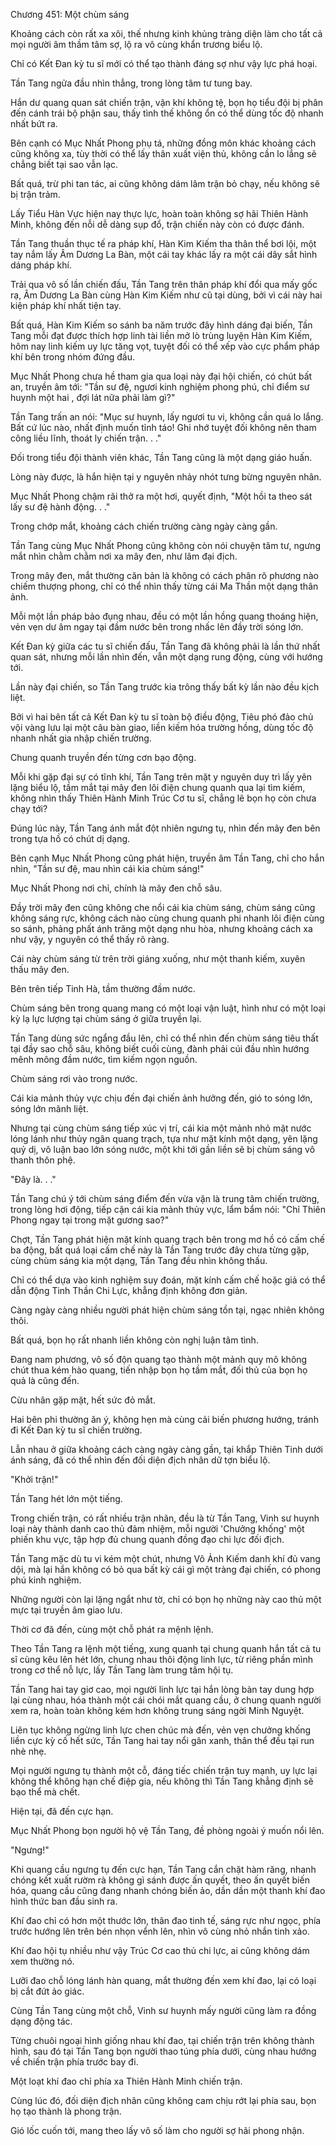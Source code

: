 




Chương 451: Một chùm sáng


Khoảng cách còn rất xa xôi, thế nhưng kinh khủng tràng diện làm cho tất cả mọi người âm thầm tâm sợ, lộ ra vô cùng khẩn trương biểu lộ.

Chỉ có Kết Đan kỳ tu sĩ mới có thể tạo thành đáng sợ như vậy lực phá hoại.

Tần Tang ngửa đầu nhìn thẳng, trong lòng tâm tư tung bay.

Hắn dư quang quan sát chiến trận, vận khí không tệ, bọn họ tiểu đội bị phân đến cánh trái bộ phận sau, thấy tình thế không ổn có thể dùng tốc độ nhanh nhất bứt ra.

Bên cạnh có Mục Nhất Phong phụ tá, những đồng môn khác khoảng cách cũng không xa, tùy thời có thể lấy thân xuất viện thủ, không cần lo lắng sẽ chẳng biết tại sao vẫn lạc.

Bất quá, trừ phi tan tác, ai cũng không dám lâm trận bỏ chạy, nếu không sẽ bị trận trảm.

Lấy Tiểu Hàn Vực hiện nay thực lực, hoàn toàn không sợ hãi Thiên Hành Minh, không đến nỗi dễ dàng sụp đổ, trận chiến này còn có được đánh.

Tần Tang thuần thục tế ra pháp khí, Hàn Kim Kiếm tha thân thể bơi lội, một tay nắm lấy Âm Dương La Bàn, một cái tay khác lấy ra một cái dây sắt hình dáng pháp khí.

Trải qua vô số lần chiến đấu, Tần Tang trên thân pháp khí đổi qua mấy gốc rạ, Âm Dương La Bàn cùng Hàn Kim Kiếm như cũ tại dùng, bởi vì cái này hai kiện pháp khí nhất tiện tay.

Bất quá, Hàn Kim Kiếm so sánh ba năm trước đây hình dáng đại biến, Tần Tang mỗi đạt được thích hợp linh tài liền mở lò trùng luyện Hàn Kim Kiếm, hôm nay linh kiếm uy lực tăng vọt, tuyệt đối có thể xếp vào cực phẩm pháp khí bên trong nhóm đứng đầu.

Mục Nhất Phong chưa hề tham gia qua loại này đại hội chiến, có chút bất an, truyền âm tới: "Tần sư đệ, ngươi kinh nghiệm phong phú, chỉ điểm sư huynh một hai , đợi lát nữa phải làm gì?"

Tần Tang trấn an nói: "Mục sư huynh, lấy ngươi tu vi, không cần quá lo lắng. Bất cứ lúc nào, nhất định muốn tỉnh táo! Ghi nhớ tuyệt đối không nên tham công liều lĩnh, thoát ly chiến trận. . ."

Đối trong tiểu đội thành viên khác, Tần Tang cũng là một dạng giáo huấn.

Lòng này được, là hắn hiện tại y nguyên nhảy nhót tưng bừng nguyên nhân.

Mục Nhất Phong chậm rãi thở ra một hơi, quyết định, "Một hồi ta theo sát lấy sư đệ hành động. . ."

Trong chớp mắt, khoảng cách chiến trường càng ngày càng gần.

Tần Tang cùng Mục Nhất Phong cũng không còn nói chuyện tâm tư, ngưng mắt nhìn chằm chằm nơi xa mây đen, như lâm đại địch.

Trong mây đen, mắt thường căn bản là không có cách phân rõ phương nào chiếm thượng phong, chỉ có thể nhìn thấy từng cái Ma Thần một dạng thân ảnh.

Mỗi một lần pháp bảo đụng nhau, đều có một lần hồng quang thoáng hiện, vẻn vẹn dư âm ngay tại đầm nước bên trong nhấc lên đầy trời sóng lớn.

Kết Đan kỳ giữa các tu sĩ chiến đấu, Tần Tang đã không phải là lần thứ nhất quan sát, nhưng mỗi lần nhìn đến, vẫn một dạng rung động, cùng với hướng tới.

Lần này đại chiến, so Tần Tang trước kia trông thấy bất kỳ lần nào đều kịch liệt.

Bởi vì hai bên tất cả Kết Đan kỳ tu sĩ toàn bộ điều động, Tiêu phó đảo chủ vội vàng lưu lại một câu bàn giao, liền kiếm hóa trường hồng, dùng tốc độ nhanh nhất gia nhập chiến trường.

Chung quanh truyền đến từng cơn bạo động.

Mỗi khi gặp đại sự có tĩnh khí, Tần Tang trên mặt y nguyên duy trì lấy yên lặng biểu lộ, tầm mắt tại mây đen lôi điện chung quanh qua lại tìm kiếm, không nhìn thấy Thiên Hành Minh Trúc Cơ tu sĩ, chẳng lẽ bọn họ còn chưa chạy tới?

Đúng lúc này, Tần Tang ánh mắt đột nhiên ngưng tụ, nhìn đến mây đen bên trong tựa hồ có chút dị dạng.

Bên cạnh Mục Nhất Phong cũng phát hiện, truyền âm Tần Tang, chỉ cho hắn nhìn, "Tần sư đệ, mau nhìn cái kia chùm sáng!"

Mục Nhất Phong nơi chỉ, chính là mây đen chỗ sâu.

Đầy trời mây đen cũng không che nổi cái kia chùm sáng, chùm sáng cũng không sáng rực, không cách nào cùng chung quanh phi nhanh lôi điện cùng so sánh, phảng phất ánh trăng một dạng nhu hòa, nhưng khoảng cách xa như vậy, y nguyên có thể thấy rõ ràng.

Cái này chùm sáng từ trên trời giáng xuống, như một thanh kiếm, xuyên thấu mây đen.

Bên trên tiếp Tinh Hà, tầm thường đầm nước.

Chùm sáng bên trong quang mang có một loại vận luật, hình như có một loại kỳ lạ lực lượng tại chùm sáng ở giữa truyền lại.

Tần Tang dùng sức ngẩng đầu lên, chỉ có thể nhìn đến chùm sáng tiêu thất tại đầy sao chỗ sâu, không biết cuối cùng, đành phải cúi đầu nhìn hướng mênh mông đầm nước, tìm kiếm ngọn nguồn.

Chùm sáng rơi vào trong nước.

Cái kia mảnh thủy vực chịu đến đại chiến ảnh hưởng đến, gió to sóng lớn, sóng lớn mãnh liệt.

Nhưng tại cùng chùm sáng tiếp xúc vị trí, cái kia một mảnh nhỏ mặt nước lóng lánh như thủy ngân quang trạch, tựa như mặt kính một dạng, yên lặng quỷ dị, vô luận bao lớn sóng nước, một khi tới gần liền sẽ bị chùm sáng vô thanh thôn phệ.

"Đây là. . ."

Tần Tang chú ý tới chùm sáng điểm đến vừa vặn là trung tâm chiến trường, trong lòng hơi động, tiếp cận cái kia mảnh thủy vực, lẩm bẩm nói: "Chỉ Thiên Phong ngay tại trong mặt gương sao?"

Chợt, Tần Tang phát hiện mặt kính quang trạch bên trong mơ hồ có cấm chế ba động, bất quá loại cấm chế này là Tần Tang trước đây chưa từng gặp, cùng chùm sáng kia một dạng, Tần Tang đều nhìn không thấu.

Chỉ có thể dựa vào kinh nghiệm suy đoán, mặt kính cấm chế hoặc giả có thể dẫn động Tinh Thần Chi Lực, khẳng định không đơn giản.

Càng ngày càng nhiều người phát hiện chùm sáng tồn tại, ngạc nhiên không thôi.

Bất quá, bọn họ rất nhanh liền không còn nghị luận tâm tình.

Đang nam phương, vô số độn quang tạo thành một mảnh quy mô không chút thua kém hào quang, tiến nhập bọn họ tầm mắt, đối thủ của bọn họ quả là cũng đến.

Cừu nhân gặp mặt, hết sức đỏ mắt.

Hai bên phi thường ăn ý, không hẹn mà cùng cải biến phương hướng, tránh đi Kết Đan kỳ tu sĩ chiến trường.

Lẫn nhau ở giữa khoảng cách càng ngày càng gần, tại khắp Thiên Tinh dưới ánh sáng, đã có thể nhìn đến đối diện địch nhân dữ tợn biểu lộ.

"Khởi trận!"

Tần Tang hét lớn một tiếng.

Trong chiến trận, có rất nhiều trận nhãn, đều là từ Tần Tang, Vinh sư huynh loại này thành danh cao thủ đảm nhiệm, mỗi người 'Chưởng khống' một phiến khu vực, tập hợp đủ chung quanh đồng đạo chi lực đối địch.

Tần Tang mặc dù tu vi kém một chút, nhưng Vô Ảnh Kiếm danh khí đủ vang dội, mà lại hắn không có bỏ qua bất kỳ cái gì một tràng đại chiến, có phong phú kinh nghiệm.

Những người còn lại lặng ngắt như tờ, chỉ có bọn họ những này cao thủ một mực tại truyền âm giao lưu.

Thời cơ đã đến, cùng một chỗ phát ra mệnh lệnh.

Theo Tần Tang ra lệnh một tiếng, xung quanh tại chung quanh hắn tất cả tu sĩ cùng kêu lên hét lớn, chung nhau thôi động linh lực, từ riêng phần mình trong cơ thể nỗ lực, lấy Tần Tang làm trung tâm hội tụ.

Tần Tang hai tay giơ cao, mọi người linh lực tại hắn lòng bàn tay dung hợp lại cùng nhau, hóa thành một cái chói mắt quang cầu, ở chung quanh người xem ra, hoàn toàn không kém hơn không trung sáng ngời Minh Nguyệt.

Liên tục không ngừng linh lực chen chúc mà đến, vẻn vẹn chưởng khống liền cực kỳ cố hết sức, Tần Tang hai tay nổi gân xanh, thân thể đều tại run nhè nhẹ.

Mọi người ngưng tụ thành một cỗ, đáng tiếc chiến trận tuy mạnh, uy lực lại không thể không hạn chế điệp gia, nếu không thì Tần Tang khẳng định sẽ bạo thể mà chết.

Hiện tại, đã đến cực hạn.

Mục Nhất Phong bọn người hộ vệ Tần Tang, đề phòng ngoài ý muốn nổi lên.

"Ngưng!"

Khi quang cầu ngưng tụ đến cực hạn, Tần Tang cắn chặt hàm răng, nhanh chóng kết xuất rườm rà không gì sánh được ấn quyết, theo ấn quyết biến hóa, quang cầu cũng đang nhanh chóng biến ảo, dần dần một thanh khí đao hình thức ban đầu sinh ra.

Khí đao chỉ có hơn một thước lớn, thân đao tinh tế, sáng rực như ngọc, phía trước hướng lên trên bén nhọn vểnh lên, nhìn vô cùng nhỏ nhắn tinh xảo.

Khí đao hội tụ nhiều như vậy Trúc Cơ cao thủ chi lực, ai cũng không dám xem thường nó.

Lưỡi đao chỗ lóng lánh hàn quang, mắt thường đến xem khí đao, lại có loại bị cắt đứt ảo giác.

Cùng Tần Tang cùng một chỗ, Vinh sư huynh mấy người cũng làm ra đồng dạng động tác.

Từng chuôi ngoại hình giống nhau khí đao, tại chiến trận trên không thành hình, sau đó tại Tần Tang bọn người thao túng phía dưới, cùng nhau hướng về chiến trận phía trước bay đi.

Một loạt khí đao chỉ phía xa Thiên Hành Minh chiến trận.

Cùng lúc đó, đối diện địch nhân cũng không cam chịu rớt lại phía sau, bọn họ tạo thành là phong trận.

Gió lốc cuốn tới, mang theo lấy vô số làm cho người sợ hãi phong nhận.




